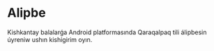 # Alipbe
Kishkantay balalarǵa Android platformasında Qaraqalpaq tili álipbesin úyreniw ushın kishigirim oyın.
